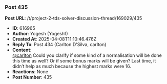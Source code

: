 ### Post 435
**Post URL**: /t/project-2-tds-solver-discussion-thread/169029/435
- **ID**: 616965
- **Author**: Yogesh (Yogesh1)
- **Created At**: 2025-04-08T11:10:46.476Z
- **Reply To**: Post 434 (Carlton D'Silva, carlton)
- **Content**:  
  <a class="mention" href="/u/carlton">@carlton</a> Could you clarify if some kind of a normalisation will be done this time as well? Or if some bonus marks will be given? Last time, it didn’t help as much because the highest marks were 16.
- **Reactions**: None
- **Post Number**: 435

